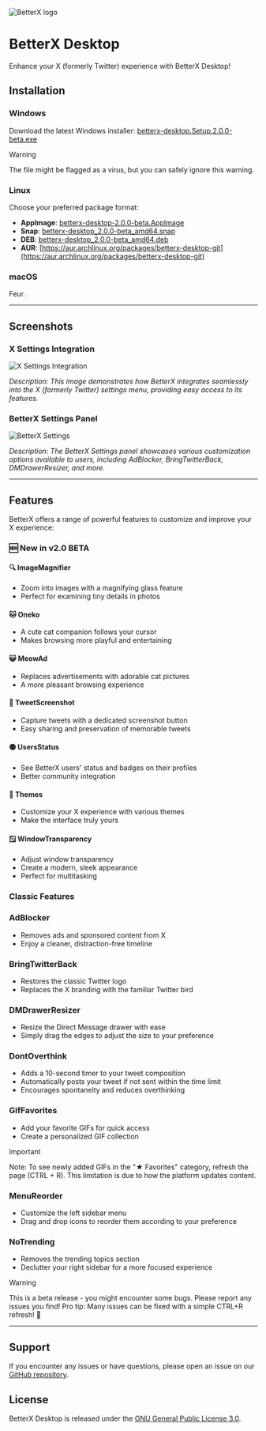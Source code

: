 ![BetterX logo](https://raw.githubusercontent.com/Feur-Inc/BetterX/refs/heads/main/attachments/logo_full.png)

# BetterX Desktop

Enhance your X (formerly Twitter) experience with BetterX Desktop!

## Installation

### Windows
Download the latest Windows installer: [betterx-desktop.Setup.2.0.0-beta.exe](https://github.com/Feur-Inc/BetterX-Desktop/releases/download/v2.0/betterx-desktop.Setup.2.0.0-beta.exe)

> [!WARNING]
> The file might be flagged as a virus, but you can safely ignore this warning.

### Linux
Choose your preferred package format:
- **AppImage**: [betterx-desktop-2.0.0-beta.AppImage](https://github.com/Feur-Inc/BetterX-Desktop/releases/download/v2.0/betterx-desktop-2.0.0-beta.AppImage)
- **Snap**: [betterx-desktop_2.0.0-beta_amd64.snap](https://github.com/Feur-Inc/BetterX-Desktop/releases/download/v2.0/betterx-desktop_2.0.0-beta_amd64.snap)
- **DEB**: [betterx-desktop_2.0.0-beta_amd64.deb](https://github.com/Feur-Inc/BetterX-Desktop/releases/download/v2.0/betterx-desktop_2.0.0-beta_amd64.deb)
- **AUR**: [https://aur.archlinux.org/packages/betterx-desktop-git](https://aur.archlinux.org/packages/betterx-desktop-git)
### macOS
Feur.

---

## Screenshots


### X Settings Integration
![X Settings Integration](https://raw.githubusercontent.com/Feur-Inc/BetterX-Desktop/refs/heads/main/attachments/x_settings_integration.png)

*Description: This image demonstrates how BetterX integrates seamlessly into the X (formerly Twitter) settings menu, providing easy access to its features.*

### BetterX Settings Panel
![BetterX Settings](https://raw.githubusercontent.com/Feur-Inc/BetterX-Desktop/refs/heads/main/attachments/betterx_settings.png)

*Description: The BetterX Settings panel showcases various customization options available to users, including AdBlocker, BringTwitterBack, DMDrawerResizer, and more.*

---

## Features

BetterX offers a range of powerful features to customize and improve your X experience:

### 🆕 New in v2.0 BETA

#### 🔍 ImageMagnifier
- Zoom into images with a magnifying glass feature
- Perfect for examining tiny details in photos

#### 🐱 Oneko
- A cute cat companion follows your cursor
- Makes browsing more playful and entertaining

#### 😺 MeowAd
- Replaces advertisements with adorable cat pictures
- A more pleasant browsing experience

#### 📸 TweetScreenshot
- Capture tweets with a dedicated screenshot button
- Easy sharing and preservation of memorable tweets

#### 🟢 UsersStatus
- See BetterX users' status and badges on their profiles
- Better community integration

#### 🎨 Themes
- Customize your X experience with various themes
- Make the interface truly yours

#### 🪟 WindowTransparency
- Adjust window transparency
- Create a modern, sleek appearance
- Perfect for multitasking

### Classic Features

### AdBlocker
- Removes ads and sponsored content from X
- Enjoy a cleaner, distraction-free timeline

### BringTwitterBack
- Restores the classic Twitter logo
- Replaces the X branding with the familiar Twitter bird

### DMDrawerResizer
- Resize the Direct Message drawer with ease
- Simply drag the edges to adjust the size to your preference

### DontOverthink
- Adds a 10-second timer to your tweet composition
- Automatically posts your tweet if not sent within the time limit
- Encourages spontaneity and reduces overthinking

### GifFavorites
- Add your favorite GIFs for quick access
- Create a personalized GIF collection
  
> [!IMPORTANT]  
> Note: To see newly added GIFs in the "★ Favorites" category, refresh the page (CTRL + R). This limitation is due to how the platform updates content.

### MenuReorder
- Customize the left sidebar menu
- Drag and drop icons to reorder them according to your preference

### NoTrending
- Removes the trending topics section
- Declutter your right sidebar for a more focused experience

> [!WARNING]
> This is a beta release - you might encounter some bugs. Please report any issues you find!
> Pro tip: Many issues can be fixed with a simple CTRL+R refresh! 🔄

---

## Support

If you encounter any issues or have questions, please open an issue on our [GitHub repository](https://github.com/Feur-Inc/BetterX-Desktop/issues).

## License

BetterX Desktop is released under the [GNU General Public License 3.0](LICENSE).
